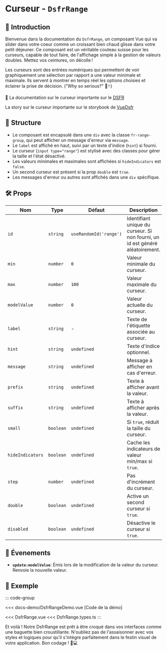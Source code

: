 # Curseur - `DsfrRange`

## 🌟 Introduction

Bienvenue dans la documentation du `DsfrRange`, un composant Vue qui va slider dans votre coeur comme un croissant bien chaud glisse dans votre petit déjeuner. Ce composant est un véritable couteau suisse pour les curseurs, capable de tout faire, de l'affichage simple à la gestion de valeurs doubles. Mettez vos ceintures, on décolle !

Les curseurs sont des entrées numériques qui permettent de voir graphiquement une sélection par rapport a une valeur minimale et maximale. Ils servent à montrer en temps réel les options choisies et éclairer la prise de décision. ("Why so serious?" 🦇🃏)

🏅 La documentation sur le curseur importante sur le [DSFR](https://www.systeme-de-design.gouv.fr/version-courante/fr/composants/bandeau-d-information-importante)

<VIcon name="vi-file-type-storybook" /> La story sur le curseur importante sur le storybook de [VueDsfr](https://storybook.vue-ds.fr/?path=/docs/composants-dsfrnotice--docs)

## 📐 Structure

- Le composant est encapsulé dans une `div` avec la classe `fr-range-group`, qui peut afficher un message d'erreur via `message`.
- Le `label` est affiché en haut, suivi par un texte d'indice (`hint`) si fourni.
- Le curseur (`input type="range"`) est stylisé avec des classes pour gérer la taille et l'état désactivé.
- Les valeurs minimales et maximales sont affichées si `hideIndicators` est `false`.
- Un second curseur est présent si la prop `double` est `true`.
- Les messages d'erreur ou autres sont affichés dans une `div` spécifique.

## 🛠️ Props

| Nom | Type | Défaut | Description |
| --- | --- | --- | --- |
| `id` | `string` | `useRandomId('range')` | Identifiant unique du curseur. Si non fourni, un id est généré aléatoirement. |
| `min` | `number` | `0` | Valeur minimale du curseur. |
| `max` | `number` | `100` | Valeur maximale du curseur. |
| `modelValue` | `number` | `0` | Valeur actuelle du curseur. |
| `label` | `string` | - | Texte de l'étiquette associée au curseur. |
| `hint` | `string` | `undefined` | Texte d'indice optionnel. |
| `message` | `string` | `undefined` | Message à afficher en cas d'erreur. |
| `prefix` | `string` | `undefined` | Texte à afficher avant la valeur. |
| `suffix` | `string` | `undefined` | Texte à afficher après la valeur. |
| `small` | `boolean` | `undefined` | Si `true`, réduit la taille du curseur. |
| `hideIndicators` | `boolean` | `undefined` | Cache les indicateurs de valeur min/max si `true`. |
| `step` | `number` | `undefined` | Pas d'incrément du curseur. |
| `double` | `boolean` | `undefined` | Active un second curseur si `true`. |
| `disabled` | `boolean` | `undefined` | Désactive le curseur si `true`. |

## 📡 Évenements

- **`update:modelValue`**: Émis lors de la modification de la valeur du curseur. Renvoie la nouvelle valeur.

## 📝 Exemple

::: code-group

<Story data-title="Démo" min-h="340px">
  <DsfrRangeDemo />
</Story>

<<< docs-demo/DsfrRangeDemo.vue [Code de la démo]

<<< DsfrRange.vue
<<< DsfrRange.types.ts
:::

<script setup lang="ts">
import DsfrRangeDemo from './docs-demo/DsfrRangeDemo.vue'
</script>

Et voilà ! Notre DsfrRange est prêt à être croqué dans vos interfaces comme une baguette bien croustillante. N'oubliez pas de l'assaisonner avec vos styles et logiques pour qu'il s'intègre parfaitement dans le festin visuel de votre application. Bon codage ! 🥖💻
